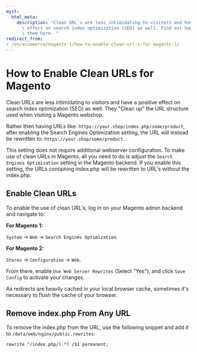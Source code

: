 ```yaml
---
myst:
  html_meta:
    description: "Clean URL's are less intimidating to visitors and have a positive\
      \ effect on search index optimization (SEO) as well. Find out how to enable\
      \ them here. "
redirect_from:
- /en/ecommerce/magento-1/how-to-enable-clean-url-s-for-magento-1/
---
```


<!-- source: https://support.hypernode.com/en/ecommerce/magento-1/how-to-enable-clean-url-s-for-magento-1/ -->

# How to Enable Clean URLs for Magento

Clean URLs are less intimidating to visitors and have a positive effect on search index optimization (SEO) as well.
They "Clean up" the URL structure used when visiting a Magento webshop.

Rather then having URLs like: `https://your.shop/index.php/some/product`, after enabling the Search Engines Optimization setting, the URL will instead be rewritten to: `https://your.shop/some/product`.

This setting does not require additional webserver configuration. To make use of clean URLs in Magento, all you need to do is adjust the `Search Engines Optimization` setting in the Magento backend. If you enable this setting, the URLs containing index.php will be rewritten to URL's without the index.php.

## Enable Clean URLs

To enable the use of clean URL's, log in on your Magento admin backend and navigate to:

**For Magento 1:**

`System` -> `Web` -> `Search Engines Optimization`.

**For Magento 2:**

`Stores` -> `Configuration` -> `Web`.

From there, enable `Use Web Server Rewrites` (Select "Yes"), and click `Save Config` to activate your changes.

As redirects are heavily cached in your local browser cache, sometimes it's necessary to flush the cache of your browser.

## Remove index.php From Any URL

To remove the index.php from the URL, use the following snippet and add it to `/data/web/nginx/public.rewrites`:

```nginx
rewrite ^/index.php/(.*) /$1 permanent;
```
